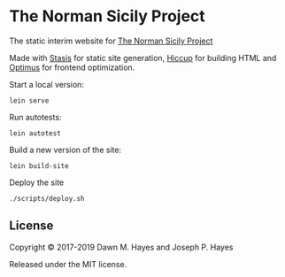 # The Norman Sicily Project

The static interim website for
[The Norman Sicily Project](http://www.normansicily.org)

Made with [Stasis](https://github.com/magnars/stasis) for static site
generation, [Hiccup](https://github.com/weavejester/hiccup) for building HTML
and [Optimus](https://github.com/magnars/optimus) for frontend optimization.

Start a local version:

    lein serve

Run autotests:

    lein autotest

Build a new version of the site:

    lein build-site

Deploy the site

    ./scripts/deploy.sh

## License

Copyright © 2017-2019 Dawn M. Hayes and Joseph P. Hayes

Released under the MIT license.
